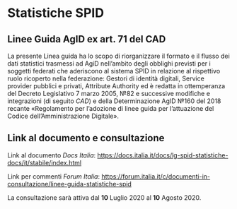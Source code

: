 # Statistiche SPID
## Linee Guida AgID ex art. 71 del CAD

La presente Linea guida ha lo scopo di riorganizzare il formato e il flusso dei dati statistici
trasmessi ad AgiD nell’ambito degli obblighi previsti per i soggetti federati che aderiscono al
sistema SPID in relazione al rispettivo ruolo ricoperto nella federazione: Gestori di identità
digitali, Service provider pubblici e privati, Attribute Authority ed è redatta in ottemperanza
del Decreto Legislativo 7 marzo 2005, №82 e successive modifiche e integrazioni (di seguito
*CAD*) e della Determinazione AgID №160 del 2018 recante «Regolamento per l’adozione di linee
guida per l’attuazione del Codice dell’Amministrazione Digitale».


## Link al documento e consultazione

Link al documento *Docs Italia*: https://docs.italia.it/docs/lg-spid-statistiche-docs/it/stabile/index.html

Link per commenti *Forum Italia*: https://forum.italia.it/c/documenti-in-consultazione/linee-guida-statistiche-spid

La consultazione sarà attiva dal **10** Luglio 2020 al **10** Agosto 2020.
